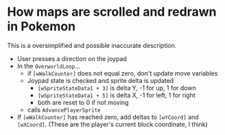 # How maps are scrolled and redrawn in Pokemon

This is a oversimplified and possible inaccurate description.

* User presses a direction on the joypad
* In the `OverworldLoop`...
  * if `[wWalkCounter]` does not equal zero, don't update move variables
  * Joypad state is checked and sprite delta is updated
    * `[wSpriteStateData1 + 3]` is delta Y, -1 for up, 1 for down
    * `[wSpriteStateData1 + 5]` is delta X, -1 for left, 1 for right
    * both are reset to 0 if not moving
  * calls `AdvancePlayerSprite`
* If `[wWalkCounter]` has reached zero, add deltas to `[wYCoord]` and `[wXCoord]`. (These are the player's current block coordinate, I think)
